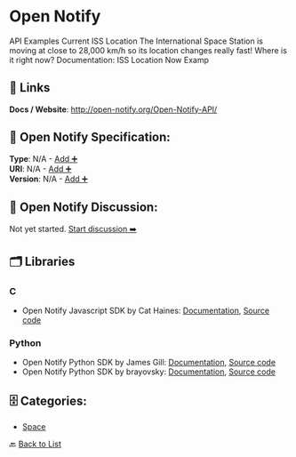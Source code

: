# Open Notify

API Examples Current ISS Location The International Space Station is moving at close to 28,000 km/h so its location changes really fast! Where is it right now? Documentation: ISS Location Now Examp

##  🔗 Links
**Docs / Website**: http://open-notify.org/Open-Notify-API/

## 🧬 Open Notify Specification:
**Type**: N/A - [Add ➕](https://github.com/apis-list/apis-list/edit/main/apis.yaml#L14164)  
**URI**: N/A - [Add ➕](https://github.com/apis-list/apis-list/edit/main/apis.yaml#L14164)  
**Version**: N/A - [Add ➕](https://github.com/apis-list/apis-list/edit/main/apis.yaml#L14164)

## 💬 Open Notify Discussion:
Not yet started. [Start discussion ➡️](https://github.com/apis-list/apis-list/discussions/new)

## 🗂️ Libraries
### C
- Open Notify Javascript SDK by Cat Haines: [Documentation](https://github.com/cat-haines/ISS-Pebble-Example/blob/master/README.md), [Source code](https://github.com/cat-haines/ISS-Pebble-Example)
### Python
- Open Notify Python SDK by James Gill: [Documentation](https://github.com/thinkhuman?tab=repositories), [Source code](https://github.com/thinkhuman/iss-open-api)
- Open Notify Python SDK by brayovsky: [Documentation](https://github.com/brayovsky/ISSInfo/blob/master/README.md), [Source code](https://github.com/brayovsky/ISSInfo)


## 🗄️ Categories:
- [Space](https://github.com/apis-list/apis-list#space-)

🔙  [Back to List](https://github.com/apis-list/apis-list)
